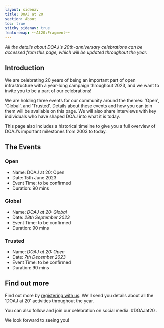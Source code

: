```yaml
---
layout: sidenav
title: DOAJ at 20
section: About
toc: true
sticky_sidenav: true
featuremap: ~~At20:Fragment~~
---
```


*All the details about DOAJ's 20th-anniversary celebrations can be accessed from this page, which will be updated throughout the year.*

## Introduction

We are celebrating 20 years of being an important part of open infrastructure with a year-long campaign throughout 2023, and we want to invite you to be a part of our celebrations!

We are holding three events for our community around the themes: 'Open', 'Global', and 'Trusted'. Details about these events and how you can join them will be available on this page. We will also share interviews with key individuals who have shaped DOAJ into what it is today.

This page also includes a historical timeline to give you a full overview of DOAJ’s important milestones from 2003 to today.

## The Events

### Open

- Name: DOAJ at 20: Open
- Date: 15th June 2023
- Event Time: to be confirmed
- Duration: 90 mins 

### Global

- Name: _DOAJ at 20: Global_
- Date: _28th September 2023_
- Event Time: to be confirmed
- Duration: 90 mins

### Trusted

- Name: _DOAJ at 20: Open_
- Date: _7th December 2023_
- Event Time: to be confirmed
- Duration: 90 mins

## Find out more

Find out more by [registering with us](https://forms.reform.app/S49aj6/DOAJat20/257xim). We'll send you details about all the 'DOAJ at 20' activities throughout the year.

You can also follow and join our celebration on social media: #DOAJat20 .

We look forward to seeing you!
